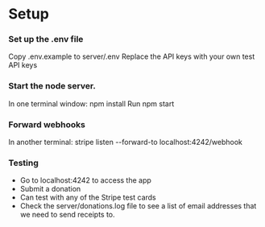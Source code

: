# Setup

### Set up the .env file
Copy .env.example to server/.env
Replace the API keys with your own test API keys

### Start the node server.

In one terminal window:
npm install
Run npm start

### Forward webhooks

In another terminal:
stripe listen --forward-to localhost:4242/webhook

### Testing
* Go to localhost:4242 to access the app
* Submit a donation
* Can test with any of the Stripe test cards
* Check the server/donations.log file to see a list of email addresses that we need to send receipts to.